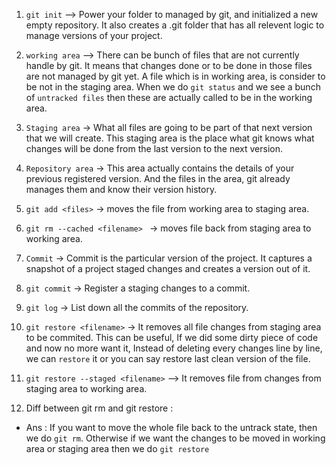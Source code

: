 1. `git init` --> Power your folder to managed by git, and initialized a new empty repository. It also creates a .git folder that has all relevent logic to manage versions of your project.

2. `working area` --> There can be bunch of files that are not currently handle by git. It means that changes done or to be done in those files are not managed by git yet. A file which is in working area, is consider to be not in the staging area. When we do `git status` and we see a bunch of `untracked files` then these are actually called to be in the working area.

3. `Staging area` -> What all files are going to be part of that next version that we will create. This staging area is the place what git knows what changes will be done from the last version to the next version.

4. `Repository area` -> This area actually contains the details of your previous registered version. And the files in the area, git already manages them and know their version history.

5. `git add <files>` -> moves the file from working area to staging area.

6. `git rm --cached <filename> ` -> moves file back from staging area to working area.

7. `Commit` -> Commit is the particular version of the project. It captures a snapshot of a project staged changes and creates a version out of it.

8. `git commit` -> Register a staging changes to a commit.

9. `git log` -> List down all the commits of the repository.

10. `git restore <filename>` -> It removes all file changes from staging area to be commited. This can be useful, If we did some dirty piece of code and now no more want it, Instead of deleting every changes line by line, we can `restore` it or you can say restore last clean version of the file.

11. `git restore --staged <filename>` --> It removes file from changes from staging area to working area.

12. Diff between git rm and git restore :

- Ans : If you want to move the whole file back to the untrack state, then we do `git rm`. Otherwise if we want the changes to be moved in working area or staging area then we do `git restore`
